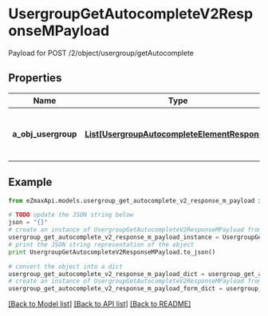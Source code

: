 # UsergroupGetAutocompleteV2ResponseMPayload

Payload for POST /2/object/usergroup/getAutocomplete

## Properties

Name | Type | Description | Notes
------------ | ------------- | ------------- | -------------
**a_obj_usergroup** | [**List[UsergroupAutocompleteElementResponse]**](UsergroupAutocompleteElementResponse.md) | An array of Usergroup autocomplete element response. | 

## Example

```python
from eZmaxApi.models.usergroup_get_autocomplete_v2_response_m_payload import UsergroupGetAutocompleteV2ResponseMPayload

# TODO update the JSON string below
json = "{}"
# create an instance of UsergroupGetAutocompleteV2ResponseMPayload from a JSON string
usergroup_get_autocomplete_v2_response_m_payload_instance = UsergroupGetAutocompleteV2ResponseMPayload.from_json(json)
# print the JSON string representation of the object
print UsergroupGetAutocompleteV2ResponseMPayload.to_json()

# convert the object into a dict
usergroup_get_autocomplete_v2_response_m_payload_dict = usergroup_get_autocomplete_v2_response_m_payload_instance.to_dict()
# create an instance of UsergroupGetAutocompleteV2ResponseMPayload from a dict
usergroup_get_autocomplete_v2_response_m_payload_form_dict = usergroup_get_autocomplete_v2_response_m_payload.from_dict(usergroup_get_autocomplete_v2_response_m_payload_dict)
```
[[Back to Model list]](../README.md#documentation-for-models) [[Back to API list]](../README.md#documentation-for-api-endpoints) [[Back to README]](../README.md)



